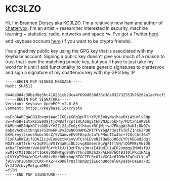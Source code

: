 # KC3LZO

Hi, I'm [Brannon Dorsey](https://brannon.online) aka KC3LZO. I'm a relatively new ham and author of [chattervox](https://github.com/brannondorsey/chattervox). I'm an artist + researcher interested in security, machine learning + statistics, radio, networks and space 🛰. I've got a Twitter [here](https://twitter.com/brannondorsey) and keybase account [here](https://keybase.io/brannondorsey) (if you want to be crypto friends). 

I've signed my public key using the GPG key that is associated with my Keybase account. Signing a public key doesn't give you much of a reason to trust that I own the matching private key, but you'll have to just take my word for it until I add functionality to create generic signatures to chattervox and sign a signature of my chattervox key with my GPG key :P

```
-----BEGIN PGP SIGNED MESSAGE-----
Hash: SHA512

044da0d4c38bed6e5bc418231cb2dca4f690d858d36c38a032732553b76262a1adfccf588b6c1f9d7734b1bbce90914f82
-----BEGIN PGP SIGNATURE-----
Version: Keybase OpenPGP v2.0.80
Comment: https://keybase.io/crypto

wsFcBAABCgAGBQJbvqmtAAoJEGBzkGRqQpHTi+YP/R5m8yNajhoaBXj4tHxlvSNp
3w+4wbB+1utxKIiE9U9jtjqW8sfrcpti0CAoWgit6kVNJp35kF4y/M3txhIAKBIk
KAMbhh6EAHpXDC1sGQKvYmZZj2JpTe0jKlhkuu+RCjWj+vd7FKggW/8aNIiDN07s
8abdVAcO8itDnqUsFSINo6RuVvZOGNOO9AMGZKT7FVY6gAr3ezfS7BlZIncGZPQK
DKVL+myl2smo39ubc36cZ/5VGamveEV9FHcpJc4nTUPMuLTIw4bi+f2OcCbtI64Y
FIsPAuhWZUif836ZIciwIom8ztkKsyVUTCtnLEVnNilQuBpJR6dLYPjbDGod2dqj
HQJYux6TlrhrkrXqEVlaVS1Y4aBgi0bJzvg8Od6er8gVgFIflVN/lQGPM8cVNiDG
aKhaFTu9MHmrVw0iNPfGrrblkJ/IDzHTb/s3m+zE410dIu1wER2UmgqsIMOdsf9J
xwM1kTMzIODo5ft1Gk0yOSKHtgq9hOV7ThnzQR2S3X/ALHB/6Qt8JI0lPKx1HAig
olSYYpTSM4fnOGz5sM8xzMdc06H+hAp3TGCZEL0rOI/VXCA+6IDMn3ZgGbCLYLoT
j9iVvoP206mW3cCKK+nXZ++x0K8lY8zlnBnBzjiE6onQ8obel8KyesbFOaEHc/Ui
VrIJQVcbvyMdfgcxDRO/
=YjlM
-----END PGP SIGNATURE-----
```
